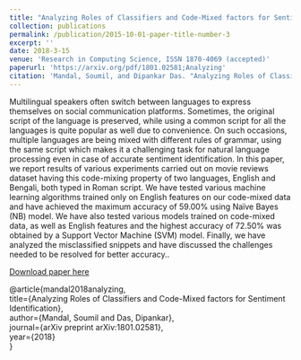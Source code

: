 ```yaml
---
title: "Analyzing Roles of Classifiers and Code-Mixed factors for Sentiment Identification"
collection: publications
permalink: /publication/2015-10-01-paper-title-number-3
excerpt: ''
date: 2018-3-15
venue: 'Research in Computing Science, ISSN 1870-4069 (accepted)'
paperurl: 'https://arxiv.org/pdf/1801.02581;Analyzing'
citation: 'Mandal, Soumil, and Dipankar Das. "Analyzing Roles of Classifiers and Code-Mixed factors for Sentiment Identification." arXiv preprint arXiv:1801.02581 (2018).'
---
```

Multilingual speakers often switch between languages to express themselves on social communication platforms. Sometimes, the original script of the language is preserved, while using a common script for all the languages is quite popular as well due to convenience. On
such occasions, multiple languages are being mixed with different rules of grammar, using the same script which makes it a challenging task for natural language processing even in case of accurate sentiment identification. In this paper, we report results of various experiments carried out on movie reviews dataset having this code-mixing property of two languages, English and Bengali, both typed in Roman script. We have tested various machine learning algorithms trained only on English features on our code-mixed data and have achieved the maximum accuracy of 59.00% using Naïve Bayes (NB) model. We have also tested various models trained on code-mixed data, as well as English features and the highest accuracy of 72.50% was obtained by a Support Vector Machine (SVM) model. Finally, we have analyzed the misclassified snippets and have discussed the challenges needed to be resolved for better accuracy..

[Download paper here](https://arxiv.org/pdf/1801.02581;Analyzing)

@article{mandal2018analyzing,<br>
  title={Analyzing Roles of Classifiers and Code-Mixed factors for Sentiment Identification},<br>
  author={Mandal, Soumil and Das, Dipankar},<br>
  journal={arXiv preprint arXiv:1801.02581},<br>
  year={2018}<br>
}
